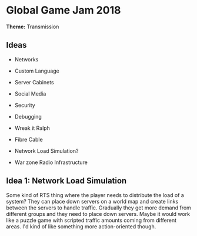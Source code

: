# Global Game Jam 2018

**Theme:** Transmission

## Ideas

- Networks
- Custom Language
- Server Cabinets
- Social Media
- Security
- Debugging
- Wreak it Ralph
- Fibre Cable

- Network Load Simulation?
- War zone Radio Infrastructure

## Idea 1: Network Load Simulation

Some kind of RTS thing where the player needs to distribute the load of a system?
They can place down servers on a world map and create links between the servers to handle traffic.
Gradually they get more demand from different groups and they need to place down servers.
Maybe it would work like a puzzle game with scripted traffic amounts coming from different areas.
I'd kind of like something more action-oriented though.